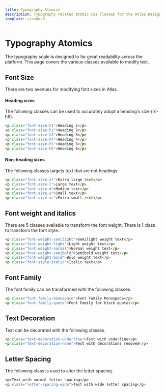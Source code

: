 ```yaml
---
title: Typography Atomics
description: Typography related atomic css classes for the Atlas Design System
template: standard
---
```


# Typography Atomics

The typography scale is designed to for great readability across the platform. This page covers the various classes available to modify text.

## Font Size

There are two avenues for modifying font sizes in Atlas.

#### Heading sizes

The following classes can be used to accurately adopt a heading's size (h1- h6).

```html
<p class="font-size-h1">Heading 1</p>
<p class="font-size-h2">Heading 2</p>
<p class="font-size-h3">Heading 3</p>
<p class="font-size-h4">Heading 4</p>
<p class="font-size-h5">Heading 5</p>
<p class="font-size-h6">Heading 6</p>
```

#### Non-heading sizes

The following classes targets text that are not headings.

```html
<p class="font-size-xl">Extra large text</p>
<p class="font-size-l">Large text</p>
<p class="font-size-m">Medium text</p>
<p class="font-size-s">Small text</p>
<p class="font-size-xs">Extra small text</p>
```

## Font weight and italics

There are 5 classes available to transform the font weight. There is 1 class to transform the font style.

```html
<p class="font-weight-semilight">Semilight weight text</p>
<p class="font-weight-light">Light weight text</p>
<p class="font-weight-normal">Normal weight text</p>
<p class="font-weight-semibold">Semibold weight text</p>
<p class="font-weight-bold">Bold weight text</p>
<p class="font-style-italic">Italic text</p>
```

## Font Family

The font family can be transformed with the following classes.

```html
<p class="font-family-monospace">Font Family Monospace</p>
<p class="font-family-quote">Font Family for block quotes</p>
```

## Text Decoration

Text can be decorated with the following classes.

```html
<p class="text-decoration-underline">Text with underline</p>
<p class="text-decoration-none">Text with decorations removed</p>
```

## Letter Spacing

The following class is used to alter the letter spacing.

```html
<p>Text with normal letter spacing</p>
<p class="letter-spacing-wide">Text with wide letter spacing</p>
```
